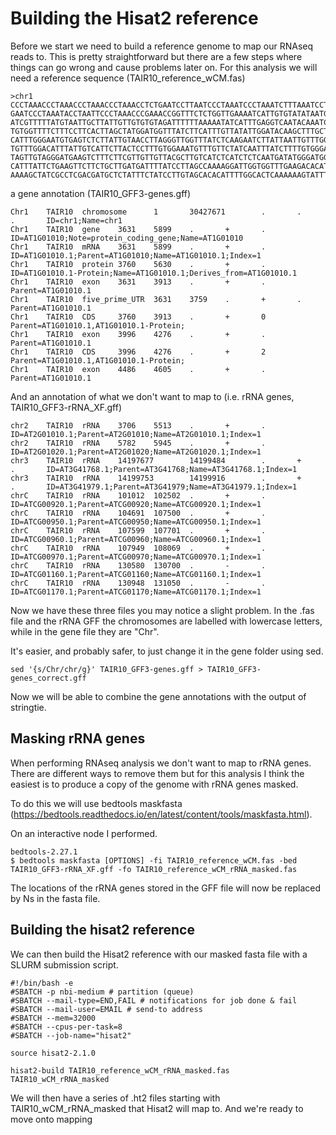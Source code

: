 # Building the Hisat2 reference

Before we start we need to build a reference genome to map our RNAseq reads to. 
This is pretty straightforward but there are a few steps where things can go wrong and cause problems later on.
For this analysis we will need a reference sequence (TAIR10_reference_wCM.fas)

```
>chr1
CCCTAAACCCTAAACCCTAAACCCTAAACCTCTGAATCCTTAATCCCTAAATCCCTAAATCTTTAAATCCTACATCCAT
GAATCCCTAAATACCTAATTCCCTAAACCCGAAACCGGTTTCTCTGGTTGAAAATCATTGTGTATATAATGATAATTTT
ATCGTTTTTATGTAATTGCTTATTGTTGTGTGTAGATTTTTTAAAAATATCATTTGAGGTCAATACAAATCCTATTTCT
TGTGGTTTTCTTTCCTTCACTTAGCTATGGATGGTTTATCTTCATTTGTTATATTGGATACAAGCTTTGCTACGATCTA
CATTTGGGAATGTGAGTCTCTTATTGTAACCTTAGGGTTGGTTTATCTCAAGAATCTTATTAATTGTTTGGACTGTTTA
TGTTTGGACATTTATTGTCATTCTTACTCCTTTGTGGAAATGTTTGTTCTATCAATTTATCTTTTGTGGGAAAATTATT
TAGTTGTAGGGATGAAGTCTTTCTTCGTTGTTGTTACGCTTGTCATCTCATCTCTCAATGATATGGGATGGTCCTTTAG
CATTTATTCTGAAGTTCTTCTGCTTGATGATTTTATCCTTAGCCAAAAGGATTGGTGGTTTGAAGACACATCATATCAA
AAAAGCTATCGCCTCGACGATGCTCTATTTCTATCCTTGTAGCACACATTTTGGCACTCAAAAAAGTATTTTTAGATGT
```

a gene annotation (TAIR10_GFF3-genes.gff)

```
Chr1    TAIR10  chromosome      1       30427671        .       .       .       ID=chr1;Name=chr1
Chr1    TAIR10  gene    3631    5899    .       +       .       ID=AT1G01010;Note=protein_coding_gene;Name=AT1G01010
Chr1    TAIR10  mRNA    3631    5899    .       +       .       ID=AT1G01010.1;Parent=AT1G01010;Name=AT1G01010.1;Index=1
Chr1    TAIR10  protein 3760    5630    .       +       .       ID=AT1G01010.1-Protein;Name=AT1G01010.1;Derives_from=AT1G01010.1
Chr1    TAIR10  exon    3631    3913    .       +       .       Parent=AT1G01010.1
Chr1    TAIR10  five_prime_UTR  3631    3759    .       +       .       Parent=AT1G01010.1
Chr1    TAIR10  CDS     3760    3913    .       +       0       Parent=AT1G01010.1,AT1G01010.1-Protein;
Chr1    TAIR10  exon    3996    4276    .       +       .       Parent=AT1G01010.1
Chr1    TAIR10  CDS     3996    4276    .       +       2       Parent=AT1G01010.1,AT1G01010.1-Protein;
Chr1    TAIR10  exon    4486    4605    .       +       .       Parent=AT1G01010.1

```
And an annotation of what we don't want to map to (i.e. rRNA genes, TAIR10_GFF3-rRNA_XF.gff)

```
chr2    TAIR10  rRNA    3706    5513    .       +       .       ID=AT2G01010.1;Parent=AT2G01010;Name=AT2G01010.1;Index=1
chr2    TAIR10  rRNA    5782    5945    .       +       .       ID=AT2G01020.1;Parent=AT2G01020;Name=AT2G01020.1;Index=1
chr3    TAIR10  rRNA    14197677        14199484        .       +       .       ID=AT3G41768.1;Parent=AT3G41768;Name=AT3G41768.1;Index=1
chr3    TAIR10  rRNA    14199753        14199916        .       +       .       ID=AT3G41979.1;Parent=AT3G41979;Name=AT3G41979.1;Index=1
chrC    TAIR10  rRNA    101012  102502  .       +       .       ID=ATCG00920.1;Parent=ATCG00920;Name=ATCG00920.1;Index=1
chrC    TAIR10  rRNA    104691  107500  .       +       .       ID=ATCG00950.1;Parent=ATCG00950;Name=ATCG00950.1;Index=1
chrC    TAIR10  rRNA    107599  107701  .       +       .       ID=ATCG00960.1;Parent=ATCG00960;Name=ATCG00960.1;Index=1
chrC    TAIR10  rRNA    107949  108069  .       +       .       ID=ATCG00970.1;Parent=ATCG00970;Name=ATCG00970.1;Index=1
chrC    TAIR10  rRNA    130580  130700  .       -       .       ID=ATCG01160.1;Parent=ATCG01160;Name=ATCG01160.1;Index=1
chrC    TAIR10  rRNA    130948  131050  .       -       .       ID=ATCG01170.1;Parent=ATCG01170;Name=ATCG01170.1;Index=1
```

Now we have these three files you may notice a slight problem. 
In the .fas file and the rRNA GFF the chromosomes are labelled with lowercase letters, while in the gene file they are "Chr".

It's easier, and probably safer, to just change it in the gene folder using sed.

```
sed '{s/Chr/chr/g}' TAIR10_GFF3-genes.gff > TAIR10_GFF3-genes_correct.gff
```

Now we will be able to combine the gene annotations with the output of stringtie.


## Masking rRNA genes

When performing RNAseq analysis we don't want to map to rRNA genes.
There are different ways to remove them but for this analysis I think the easiest is to produce a copy of the genome with rRNA genes masked.

To do this we will use bedtools maskfasta (https://bedtools.readthedocs.io/en/latest/content/tools/maskfasta.html).

On an interactive node I performed.

```
bedtools-2.27.1
$ bedtools maskfasta [OPTIONS] -fi TAIR10_reference_wCM.fas -bed TAIR10_GFF3-rRNA_XF.gff -fo TAIR10_reference_wCM_rRNA_masked.fas
```

The locations of the rRNA genes stored in the GFF file will now be replaced by Ns in the fasta file.

## Building the hisat2 reference

We can then build the Hisat2 reference with our masked fasta file with a SLURM submission script.

```
#!/bin/bash -e
#SBATCH -p nbi-medium # partition (queue)
#SBATCH --mail-type=END,FAIL # notifications for job done & fail
#SBATCH --mail-user=EMAIL # send-to address
#SBATCH --mem=32000
#SBATCH --cpus-per-task=8
#SBATCH --job-name="hisat2"

source hisat2-2.1.0

hisat2-build TAIR10_reference_wCM_rRNA_masked.fas TAIR10_wCM_rRNA_masked
```
We will then have a series of .ht2 files starting with TAIR10_wCM_rRNA_masked that Hisat2 will map to.
And we're ready to move onto mapping


